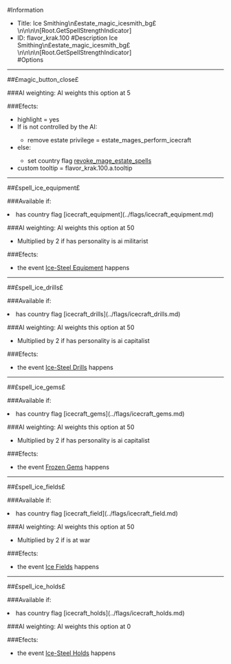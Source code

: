 #Information
 - Title:     Ice Smithing\n£estate_magic_icesmith_bg£\n\n\n\n[Root.GetSpellStrengthIndicator]                                   
 - ID: flavor_krak.100
#Description
    Ice Smithing\n£estate_magic_icesmith_bg£\n\n\n\n[Root.GetSpellStrengthIndicator]                                   
#Options

___
##£magic_button_close£

###AI weighting:
AI weights this option at 5


###Efects:<ul><li>highlight = yes</li><li>If is not controlled by the AI:</li><ul><li>remove estate privilege = estate_mages_perform_icecraft</li></ul><li>else:</li><ul><li>set country flag [revoke_mage_estate_spells](../flags/revoke_mage_estate_spells.md)</li></ul><li>custom tooltip = flavor_krak.100.a.tooltip</li></ul>

___
##£spell_ice_equipment£

###Available if:
<li>has country flag [icecraft_equipment](../flags/icecraft_equipment.md)</li>

###AI weighting:
AI weights this option at 50
 - Multiplied by 2 if has personality is ai militarist


###Efects:<ul><li>the event [Ice-Steel Equipment](../events/ice_steel_equipment.md) happens</li></ul>

___
##£spell_ice_drills£

###Available if:
<li>has country flag [icecraft_drills](../flags/icecraft_drills.md)</li>

###AI weighting:
AI weights this option at 50
 - Multiplied by 2 if has personality is ai capitalist


###Efects:<ul><li>the event [Ice-Steel Drills](../events/ice_steel_drills.md) happens</li></ul>

___
##£spell_ice_gems£

###Available if:
<li>has country flag [icecraft_gems](../flags/icecraft_gems.md)</li>

###AI weighting:
AI weights this option at 50
 - Multiplied by 2 if has personality is ai capitalist


###Efects:<ul><li>the event [Frozen Gems](../events/frozen_gems.md) happens</li></ul>

___
##£spell_ice_fields£

###Available if:
<li>has country flag [icecraft_field](../flags/icecraft_field.md)</li>

###AI weighting:
AI weights this option at 50
 - Multiplied by 2 if is at war


###Efects:<ul><li>the event [Ice Fields](../events/ice_fields.md) happens</li></ul>

___
##£spell_ice_holds£

###Available if:
<li>has country flag [icecraft_holds](../flags/icecraft_holds.md)</li>

###AI weighting:
AI weights this option at 0


###Efects:<ul><li>the event [Ice-Steel Holds](../events/ice_steel_holds.md) happens</li></ul>
